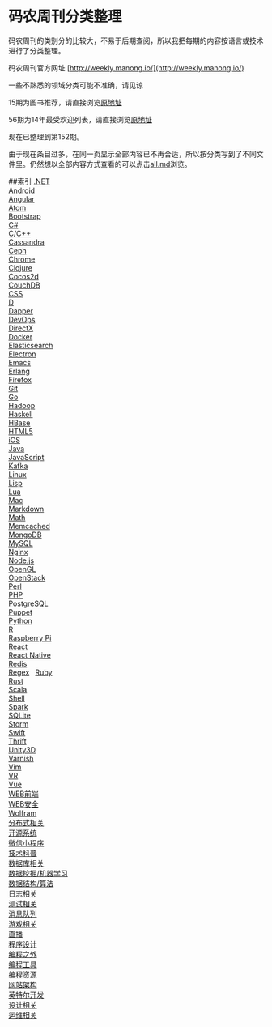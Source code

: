 码农周刊分类整理
======
码农周刊的类别分的比较大，不易于后期查阅，所以我把每期的内容按语言或技术进行了分类整理。

码农周刊官方网址 [http://weekly.manong.io/](http://weekly.manong.io/)

一些不熟悉的领域分类可能不准确，请见谅

15期为图书推荐，请直接浏览[原地址](http://weekly.manong.io/issues/15)

56期为14年最受欢迎列表，请直接浏览[原地址](http://weekly.manong.io/issues/56)

现在已整理到第152期。

由于现在条目过多，在同一页显示全部内容已不再合适，所以按分类写到了不同文件里。仍然想以全部内容方式查看的可以点击[all.md](category/all.md)浏览。

##索引
[.NET](category/NET.md)  
[Android](category/ANDROID.md)  
[Angular](category/ANGULAR.md)  
[Atom](category/ATOM.md)  
[Bootstrap](category/BOOTSTRAP.md)  
[C#](category/C#.md)  
[C/C++](category/C_C++.md)  
[Cassandra](category/CASSANDRA.md)  
[Ceph](category/CEPH.md)  
[Chrome](category/CHROME.md)  
[Clojure](category/CLOJURE.md)  
[Cocos2d](category/COCOS2D.md)  
[CouchDB](category/COUCHDB.md)  
[CSS](category/CSS.md)  
[D](category/D.md)  
[Dapper](category/DAPPER.md)  
[DevOps](category/DEVOPS.md)  
[DirectX](category/DIRECTX.md)  
[Docker](category/DOCKER.md)  
[Elasticsearch](category/ELASTICSEARCH.md)  
[Electron](category/ELECTRON.md)  
[Emacs](category/EMACS.md)  
[Erlang](category/ERLANG.md)  
[Firefox](category/FIREFOX.md)  
[Git](category/GIT.md)  
[Go](category/GO.md)  
[Hadoop](category/HADOOP.md)  
[Haskell](category/HASKELL.md)  
[HBase](category/HBASE.md)  
[HTML5](category/HTML5.md)  
[iOS](category/IOS.md)  
[Java](category/JAVA.md)  
[JavaScript](category/JAVASCRIPT.md)  
[Kafka](category/KAFKA.md)  
[Linux](category/LINUX.md)  
[Lisp](category/LISP.md)  
[Lua](category/LUA.md)  
[Mac](category/MAC.md)  
[Markdown](category/MARKDOWN.md)  
[Math](category/MATH.md)  
[Memcached](category/MEMCACHED.md)  
[MongoDB](category/MONGODB.md)  
[MySQL](category/MYSQL.md)  
[Nginx](category/NGINX.md)  
[Node.js](category/NODEJS.md)  
[OpenGL](category/OPENGL.md)  
[OpenStack](category/OPENSTACK.md)  
[Perl](category/PERL.md)  
[PHP](category/PHP.md)  
[PostgreSQL](category/POSTGRESQL.md)  
[Puppet](category/PUPPET.md)  
[Python](category/PYTHON.md)  
[R](category/R.md)  
[Raspberry Pi](category/RASPBERRY_PI.md)  
[React](category/REACT.md)  
[React Native](category/REACT_NATIVE.md)  
[Redis](category/REDIS.md)  
[Regex](category/REGEX.md)  
[Ruby](category/RUBY.md)  
[Rust](category/RUST.md)  
[Scala](category/SCALA.md)  
[Shell](category/SHELL.md)  
[Spark](category/SPARK.md)  
[SQLite](category/SQLITE.md)  
[Storm](category/STORM.md)  
[Swift](category/SWIFT.md)  
[Thrift](category/THRIFT.md)  
[Unity3D](category/UNITY3D.md)  
[Varnish](category/VARNISH.md)  
[Vim](category/VIM.md)  
[VR](category/VR.md)  
[Vue](category/VUE.md)  
[WEB前端](category/WEB前端.md)  
[WEB安全](category/WEB安全.md)  
[Wolfram](category/WOLFRAM.md)  
[分布式相关](category/分布式相关.md)  
[开源系统](category/开源系统.md)  
[微信小程序](category/微信小程序.md)  
[技术科普](category/技术科普.md)  
[数据库相关](category/数据库相关.md)  
[数据挖掘/机器学习](category/数据挖掘_机器学习.md)  
[数据结构/算法](category/数据结构_算法.md)  
[日志相关](category/日志相关.md)  
[测试相关](category/测试相关.md)  
[消息队列](category/消息队列.md)  
[游戏相关](category/游戏相关.md)  
[直播](category/直播.md)  
[程序设计](category/程序设计.md)  
[编程之外](category/编程之外.md)  
[编程工具](category/编程工具.md)  
[编程资源](category/编程资源.md)  
[网站架构](category/网站架构.md)  
[英特尔开发](category/英特尔开发.md)  
[设计相关](category/设计相关.md)  
[运维相关](category/运维相关.md)  
